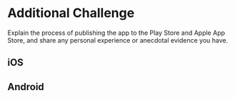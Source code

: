 # Additional Challenge

Explain the process of publishing the app to the Play Store and Apple App Store, and
share any personal experience or anecdotal evidence you have.

## iOS


## Android 
